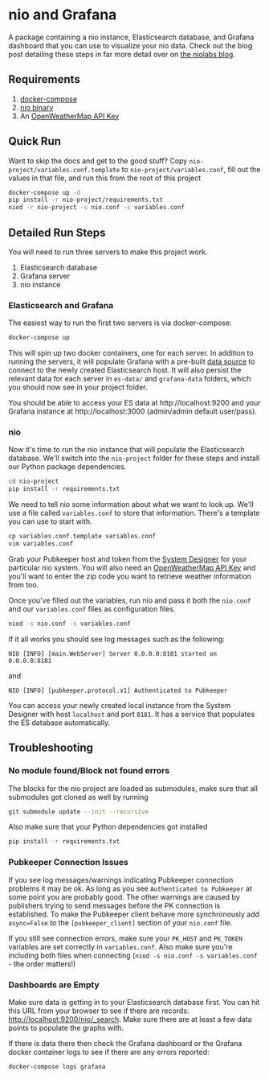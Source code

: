 # nio and Grafana

A package containing a nio instance, Elasticsearch database, and Grafana dashboard that you can use to visualize your nio data. Check out the blog post detailing these steps in far more detail over on [the niolabs blog](https://niolabs.com/blog/visualize-your-data-with-grafana).

## Requirements
1. [docker-compose](https://docs.docker.com/compose/install/)
2. [nio binary](https://docs.n.io/installation/nio/)
3. An [OpenWeatherMap API Key](https://openweathermap.org/appid)

## Quick Run

Want to skip the docs and get to the good stuff? Copy `nio-project/variables.conf.template` to `nio-project/variables.conf`, fill out the values in that file, and run this from the root of this project
```bash
docker-compose up -d
pip install -r nio-project/requirements.txt
niod -r nio-project -s nio.conf -s variables.conf
```

## Detailed Run Steps

You will need to run three servers to make this project work.

1. Elasticsearch database
2. Grafana server
3. nio instance

### Elasticsearch and Grafana

The easiest way to run the first two servers is via docker-compose:
```bash
docker-compose up
```

This will spin up two docker containers, one for each server. In addition to running the servers, it will populate Grafana with a pre-built [data source](http://docs.grafana.org/features/datasources/) to connect to the newly created Elasticsearch host. It will also persist the relevant data for each server in `es-data/` and `grafana-data` folders, which you should now see in your project folder.

You should be able to access your ES data at http://localhost:9200 and your Grafana instance at http://localhost:3000 (admin/admin default user/pass).

### nio

Now it's time to run the nio instance that will populate the Elasticsearch database. We'll switch into the `nio-project` folder for these steps and install our Python package dependencies.
```bash
cd nio-project
pip install -r requirements.txt
```

We need to tell nio some information about what we want to look up. We'll use a file called `variables.conf` to store that information. There's a template you can use to start with.
```bash
cp variables.conf.template variables.conf
vim variables.conf
```

Grab your Pubkeeper host and token from the [System Designer](https://app.n.io) for your particular nio system. You will also need an [OpenWeatherMap API Key](https://openweathermap.org/appid) and you'll want to enter the zip code you want to retrieve weather information from too.

Once you've filled out the variables, run nio and pass it both the `nio.conf` and our `variables.conf` files as configuration files.
```bash
niod -s nio.conf -s variables.conf
```

If it all works you should see log messages such as the following:
```
NIO [INFO] [main.WebServer] Server 0.0.0.0:8181 started on 0.0.0.0:8181
```
and
```
NIO [INFO] [pubkeeper.protocol.v1] Authenticated to Pubkeeper
```

You can access your newly created local instance from the System Designer with host `localhost` and port `8181`. It has a service that populates the ES database automatically.


## Troubleshooting

### No module found/Block not found errors
The blocks for the nio project are loaded as submodules, make sure that all submodules got cloned as well by running
```bash
git submodule update --init --recursive
```

Also make sure that your Python dependencies got installed
```bash
pip install -r requirements.txt
```

### Pubkeeper Connection Issues
If you see log messages/warnings indicating Pubkeeper connection problems it may be ok. As long as you see `Authenticated to Pubkeeper` at some point you are probably good. The other warnings are caused by publishers trying to send messages before the PK connection is established. To make the Pubkeeper client behave more synchronously add `async=False` to the `[pubkeeper_client]` section of your `nio.conf` file.

If you still see connection errors, make sure your `PK_HOST` and `PK_TOKEN` variables are set correctly in `variables.conf`. Also make sure you're including both files when connecting (`niod -s nio.conf -s variables.conf` - the order matters!)

### Dashboards are Empty
Make sure data is getting in to your Elasticsearch database first. You can hit this URL from your browser to see if there are records: [http://localhost:9200/nio/_search](http://localhost:9200/nio/_search). Make sure there are at least a few data points to populate the graphs with.

If there is data there then check the Grafana dashboard or the Grafana docker container logs to see if there are any errors reported:
```bash
docker-compose logs grafana
```
